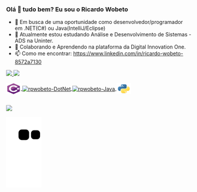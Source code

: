 ### Olá 👋 tudo bem? Eu sou o Ricardo Wobeto

- 🔭 Em busca de uma oportunidade como desenvolvedor/programador em .NET(C#) ou Java(IntelliJ/Eclipse)
- 🌱 Atualmente estou estudando Análise e Desenvolvimento de Sistemas - ADS na Uninter.
- 👯 Colaborando e Aprendendo na plataforma da Digital Innovation One.
- 📫 Como me encontrar: https://www.linkedin.com/in/ricardo-wobeto-8572a7130 
<div>
  <a href="https://github.com/rpwobeto">
  <img height="180em" src="https://github-readme-stats.vercel.app/api?username=rpwobeto&show_icons=true&theme=dark&include_all_commits=true&count_private=true"/>
  <img height="180em" src="https://github-readme-stats.vercel.app/api/top-langs/?username=rpwobeto&layout=compact&langs_count=7&theme=dark"/>
</div>
 
<div style="display: inline_block"><br>
  <img align="center" alt="rpwobeto-Csharp" height="30" width="40" src="https://raw.githubusercontent.com/devicons/devicon/master/icons/csharp/csharp-original.svg">
 <img align="center" alt="rpwobeto-DotNet" height="30" width="40" src="https://img.shields.io/badge/.NET-5C2D91?style=for-the-badge&logo=.net&logoColor=white">
 <img align="center" alt="rpwobeto-Java" height="30" width="40" src="https://img.shields.io/badge/Java-ED8B00?style=for-the-badge&logo=java&logoColor=white">
 <img align="center" alt="rpwobeto-Python" height="30" width="40" src="https://raw.githubusercontent.com/devicons/devicon/master/icons/python/python-original.svg">
 
 
</div>
 
 ##
 
<div> 
  
  <a href="https://www.linkedin.com/in/ricardo-wobeto-8572a7130" target="_blank"><img src="https://img.shields.io/badge/-LinkedIn-%230077B5?style=for-the-badge&logo=linkedin&logoColor=white" target="_blank"></a> 
 
   ![Snake animation](https://github.com/rafaballerini/rafaballerini/blob/output/github-contribution-grid-snake.svg)
  
 
</div>
